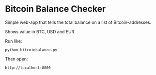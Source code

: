 Bitcoin Balance Checker
=======================

Simple web-app that tells the total balance on a list of Bitcoin-addresses.

Shows value in BTC, USD and EUR.


Run like:

    python bitcoinbalance.py

Then open:

    http://localhost:8800
